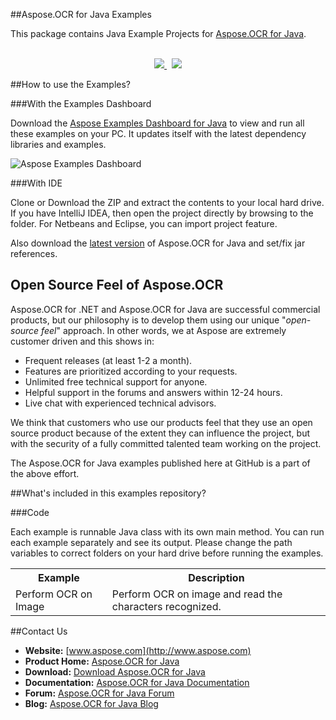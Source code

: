 ##Aspose.OCR for Java Examples

This package contains Java Example Projects for [Aspose.OCR for Java](http://www.aspose.com/java/ocr-component.aspx).
<br/><br/>
<p align="center">
  <a title="Download Examples Dashboard" href="http://www.aspose.com/community/files/72/java-components/aspose-examples-for-java/default.aspx">
	<img src="https://raw.github.com/AsposeExamples/java-examples-dashboard/master/images/downloadDasboard-Button-Large.png" />
  </a>
  &nbsp;
  <a title="Download Examples ZIP" href="https://github.com/asposeocr/Aspose_OCR_Java/archive/master.zip">
	<img src="https://raw.github.com/AsposeExamples/java-examples-dashboard/master/images/downloadZip-Button-Large.png" />
  </a>
</p>

##How to use the Examples?

###With the Examples Dashboard

Download the [Aspose Examples Dashboard for Java](http://www.aspose.com/community/files/72/java-components/aspose-examples-for-java/default.aspx) to view and run all these examples on your PC. It updates itself with the latest dependency libraries and examples.

![Aspose Examples Dashboard](http://www.aspose.com/blogs/wp-content/uploads/2013/03/Java-Dashboard1.png "Aspose Examples Dashboard")

###With IDE

Clone or Download the ZIP and extract the contents to your local hard drive. If you have IntelliJ IDEA, then open the project directly by browsing to the folder. For Netbeans and Eclipse, you can import project feature.

Also download the [latest version](http://www.aspose.com/community/files/72/java-components/aspose.ocr-for-java/default.aspx) of Aspose.OCR for Java and set/fix jar references.

## Open Source Feel of Aspose.OCR

Aspose.OCR for .NET and Aspose.OCR for Java are successful commercial products, but our philosophy is to develop them using our unique "*open-source feel*" approach. In other words, we at Aspose are extremely customer driven and this shows in:

+ Frequent releases (at least 1-2 a month).
+ Features are prioritized according to your requests.
+ Unlimited free technical support for anyone.
+ Helpful support in the forums and answers within 12-24 hours.
+ Live chat with experienced technical advisors.

We think that customers who use our products feel that they use an open source product because of the extent they can influence the project, but with the security of a fully committed talented team working on the project.

The Aspose.OCR for Java examples published here at GitHub is a part of the above effort.

##What's included in this examples repository?

###Code

Each example is runnable Java class with its own main method. You can run each example separately and see its output. Please change the path variables to correct folders on your hard drive before running the examples.

<table>
  <tr><th>Example<th>Description</th></tr>
  <tr><td>Perform OCR on Image</td><td>Perform OCR on image and read the characters recognized.</td></tr>
  
</table>

##Contact Us

+ **Website:** [www.aspose.com](http://www.aspose.com)
+ **Product Home:** [Aspose.OCR for Java](http://www.aspose.com/categories/java-components/aspose.OCR-for-java/default.aspx)
+ **Download:** [Download Aspose.OCR for Java](http://www.aspose.com/community/files/72/java-components/aspose.OCR-for-java/default.aspx)
+ **Documentation:** [Aspose.OCR for Java Documentation](http://www.aspose.com/documentation/java-components/aspose.OCR-for-java/index.html)
+ **Forum:** [Aspose.OCR for Java Forum](http://www.aspose.com/community/forums/aspose.ocr-product-family/493/showforum.aspx)
+ **Blog:** [Aspose.OCR for Java Blog](http://www.aspose.com/blogs/aspose-products/aspose-OCR-product-family.html)
 




